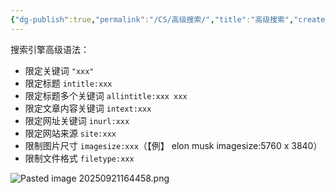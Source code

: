 ```yaml
---
{"dg-publish":true,"permalink":"/CS/高级搜索/","title":"高级搜索","created":"2024-10-12 10:25","updated":"2025-09-26 12:25"}
---
```



搜索引擎高级语法：

- 限定关键词 `"xxx"`
- 限定标题 `intitle:xxx`
- 限定标题多个关键词 `allintitle:xxx xxx`
- 限定文章内容关键词 `intext:xxx`
- 限定网址关键词 `inurl:xxx`
- 限定网站来源 `site:xxx`
- 限制图片尺寸 `imagesize:xxx`（【例】 elon musk imagesize:5760 x 3840）
- 限制文件格式 `filetype:xxx`

![Pasted image 20250921164458.png](/img/user/%E9%99%84%E4%BB%B6/Pasted%20image%2020250921164458.png)
